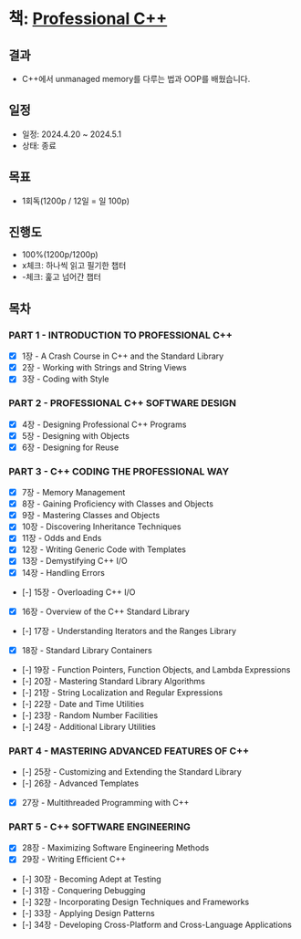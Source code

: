 # 책: [Professional C++](https://www.amazon.com/Professional-C-Marc-Gregoire/dp/1119695406)

## 결과
- C++에서 unmanaged memory를 다루는 법과 OOP를 배웠습니다.

## 일정
- 일정: 2024.4.20 ~ 2024.5.1
- 상태: 종료
  
## 목표
- 1회독(1200p / 12일 = 일 100p)

## 진행도
- 100%(1200p/1200p)
- x체크: 하나씩 읽고 필기한 챕터 
- -체크: 훑고 넘어간 챕터

## 목차

### PART 1 - INTRODUCTION TO PROFESSIONAL C++
- [x] 1장 - A Crash Course in C++ and the Standard Library
- [x] 2장 - Working with Strings and String Views
- [x] 3장 - Coding with Style
### PART 2 - PROFESSIONAL C++ SOFTWARE DESIGN 
- [x] 4장 - Designing Professional C++ Programs
- [x] 5장 - Designing with Objects
- [x] 6장 - Designing for Reuse
### PART 3 - C++ CODING THE PROFESSIONAL WAY
- [x] 7장 - Memory Management
- [x] 8장 - Gaining Proficiency with Classes and Objects
- [x] 9장 - Mastering Classes and Objects
- [x] 10장 - Discovering Inheritance Techniques
- [x] 11장 - Odds and Ends
- [x] 12장 - Writing Generic Code with Templates
- [x] 13장 - Demystifying C++ I/O
- [x] 14장 - Handling Errors
- [-] 15장 - Overloading C++ I/O
- [x] 16장 - Overview of the C++ Standard Library
- [-] 17장 - Understanding Iterators and the Ranges Library
- [x] 18장 - Standard Library Containers
- [-] 19장 - Function Pointers, Function Objects, and Lambda Expressions
- [-] 20장 - Mastering Standard Library Algorithms
- [-] 21장 - String Localization and Regular Expressions
- [-] 22장 - Date and Time Utilities
- [-] 23장 - Random Number Facilities
- [-] 24장 - Additional Library Utilities
### PART 4 - MASTERING ADVANCED FEATURES OF C++
- [-] 25장 - Customizing and Extending the Standard Library
- [-] 26장 - Advanced Templates
- [x] 27장 - Multithreaded Programming with C++
### PART 5 - C++ SOFTWARE ENGINEERING
- [x] 28장 - Maximizing Software Engineering Methods
- [x] 29장 - Writing Efficient C++
- [-] 30장 - Becoming Adept at Testing
- [-] 31장 - Conquering Debugging
- [-] 32장 - Incorporating Design Techniques and Frameworks
- [-] 33장 - Applying Design Patterns
- [-] 34장 - Developing Cross-Platform and Cross-Language Applications

